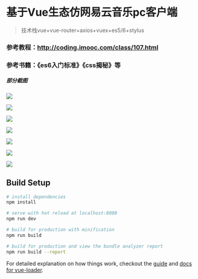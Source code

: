 # 基于Vue生态仿网易云音乐pc客户端

> 技术栈vue+vue-router+axios+vuex+es5/6+stylus
### 参考教程：http://coding.imooc.com/class/107.html
### 参考书籍：《es6入门标准》《css揭秘》等

##### 部分截图
![](https://github.com/xiaozhu188/cloudMusic/raw/master/screen/wangyi1.png)

![](https://github.com/xiaozhu188/cloudMusic/raw/master/screen/wangyi2.png)

![](https://github.com/xiaozhu188/cloudMusic/raw/master/screen/wangyi3.png)

![](https://github.com/xiaozhu188/cloudMusic/raw/master/screen/wangyi4.png)

![](https://github.com/xiaozhu188/cloudMusic/raw/master/screen/wangyi5.png)

![](https://github.com/xiaozhu188/cloudMusic/raw/master/screen/wangyi6.png)

![](https://github.com/xiaozhu188/cloudMusic/raw/master/screen/wangyi7.png)

## Build Setup

``` bash
# install dependencies
npm install

# serve with hot reload at localhost:8080
npm run dev

# build for production with minification
npm run build

# build for production and view the bundle analyzer report
npm run build --report
```

For detailed explanation on how things work, checkout the [guide](http://vuejs-templates.github.io/webpack/) and [docs for vue-loader](http://vuejs.github.io/vue-loader).
